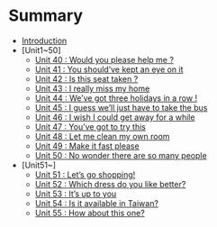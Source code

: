 # Summary

* [Introduction](README.md)
* [Unit1~50]
    * [Unit 40 : Would you please help me ?](./ch1/unit40.md)
    * [Unit 41 : You should’ve kept an eye on it](./ch1/unit41.md)
    * [Unit 42 : Is this seat taken ?](./ch1/unit42.md)
    * [Unit 43 : I really miss my home](./ch1/unit43.md)
    * [Unit 44 : We’ve got three holidays in a row !](.ch1/unit44.md) 
    * [Unit 45 : I guess we’ll just have to take the bus](./ch1/unit45.md)
    * [Unit 46 : I wish I could get away for a while](./ch1/unit46.md)
    * [Unit 47 : You’ve got to try this](./ch1/unit47.md)
    * [Unit 48 : Let me clean my own room](./ch1/unit47.md)
    * [Unit 49 : Make it fast please](./ch1/unit49.md)
    * [Unit 50 : No wonder there are so many people](./ch1/unit50.md)
* [Unit51~]
    * [Unit 51 : Let’s go shopping!](./ch2/unit51.md)
    * [Unit 52 : Which dress do you like better?](./ch2/unit52.md)
    * [Unit 53 : It’s up to you](./ch2/unit53.md)
    * [Unit 54 : Is it available in Taiwan?](./ch2/unit54.md)
    * [Unit 55 : How about this one?](./ch2/unit55.md)

